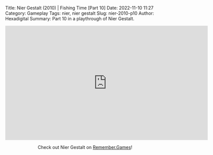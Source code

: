 Title: Nier Gestalt (2010) | Fishing Time [Part 10]
Date: 2022-11-10 11:27
Category: Gameplay
Tags: nier, nier gestalt
Slug: nier-2010-p10
Author: Hexadigital
Summary: Part 10 in a playthrough of Nier Gestalt.

<center><iframe src="https://www.youtube.com/embed/1Iy45yfKx-4?feature=oembed" allow="accelerometer; autoplay; encrypted-media; gyroscope; picture-in-picture" width="640" height="360" frameborder="0"></iframe>

Check out Nier Gestalt on [Remember.Games](https://remember.games/game/2307/nier/)!</center>